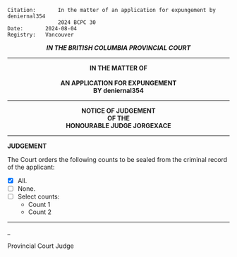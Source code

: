 	Citation:       In the matter of an application for expungement by deniernal354
                	2024 BCPC 30
	Date:		2024-08-04
	Registry:	Vancouver

<p align="center"><b><i> IN THE BRITISH COLUMBIA PROVINCIAL COURT </b></i>

---

<p align="center"><b>
				IN THE MATTER OF
<br><br>			AN APPLICATION FOR EXPUNGEMENT 
<br>                            BY deniernal354
<br>				

---

<p align="center">		
				NOTICE OF JUDGEMENT
<br>				OF THE
<br>				HONOURABLE JUDGE JORGEXACE

</b>
	
---

**JUDGEMENT**

The Court orders the following counts to be sealed from the criminal record of the applicant:
- [x] All.
- [ ] None.
- [ ] Select counts:
  - Count 1
  - Count 2
	
---

_
	
Provincial Court Judge
